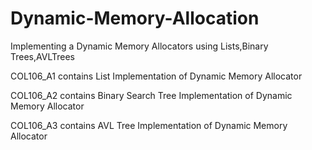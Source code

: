 # Dynamic-Memory-Allocation
Implementing a Dynamic Memory Allocators using Lists,Binary Trees,AVLTrees

COL106_A1 contains List Implementation of Dynamic Memory Allocator 

COL106_A2 contains Binary Search Tree Implementation of Dynamic Memory Allocator

COL106_A3 contains AVL Tree Implementation of Dynamic Memory Allocator

